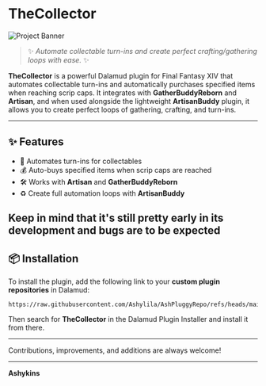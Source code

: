 # TheCollector

![Project Banner](https://girlcox.ashylila.moe/uploads/TheCollector-Banner-SuperSlim.png)

> ✨ *Automate collectable turn-ins and create perfect crafting/gathering loops with ease.* ✨

**TheCollector** is a powerful Dalamud plugin for Final Fantasy XIV that automates collectable turn-ins and automatically purchases specified items when reaching scrip caps. It integrates with **GatherBuddyReborn** and **Artisan**, and when used alongside the lightweight **ArtisanBuddy** plugin, it allows you to create perfect loops of gathering, crafting, and turn-ins.

---

## ✨ Features

- 🔁 Automates turn-ins for collectables  
- 💰 Auto-buys specified items when scrip caps are reached  
- 🛠️ Works with **Artisan** and **GatherBuddyReborn**  
- ♻️ Create full automation loops with **ArtisanBuddy**

**Keep in mind that it's still pretty early in its development and bugs are to be expected**
---

## 📦 Installation

To install the plugin, add the following link to your **custom plugin repositories** in Dalamud:

```
https://raw.githubusercontent.com/Ashylila/AshPluggyRepo/refs/heads/main/repo.json
```

Then search for **TheCollector** in the Dalamud Plugin Installer and install it from there.

---

Contributions, improvements, and additions are always welcome!

---

**Ashykins**
